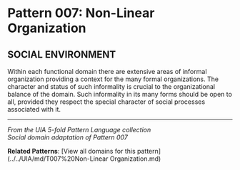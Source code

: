 # Pattern 007: Non-Linear Organization

## SOCIAL ENVIRONMENT

Within each functional domain there are extensive areas of informal organization providing a context for the many formal organizations. The character and status of such informality is crucial to the organizational balance of the domain. Such informality in its many forms should be open to all, provided they respect the special character of social processes associated with it.

---

*From the UIA 5-fold Pattern Language collection*  
*Social domain adaptation of Pattern 007*

**Related Patterns**: [View all domains for this pattern](../../UIA/md/T007%20Non-Linear Organization.md)
